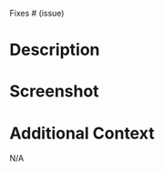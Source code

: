 Fixes # (issue)

# Description
<!-- 
A summary of the change. 
-->


# Screenshot 
<!-- 
Any screenshot or recordings if applicable
-->

# Additional Context
<!-- 
Any additional context, reasons related to the pull request
-->
N/A


